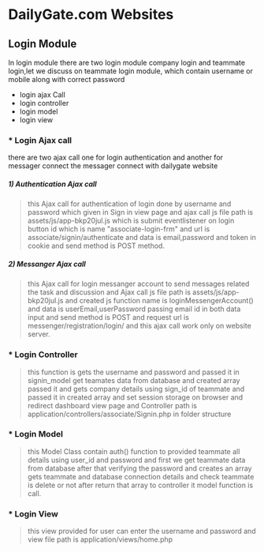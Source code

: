 # DailyGate.com Websites


## Login Module


In login module there are two login module company login and teammate login,let we discuss on teammate login module, which contain 
username or mobile along with correct password
    
 * login ajax Call
 * login controller
 * login model
 * login view
    
  ### * Login Ajax call
  there are two ajax call one for login authentication and another for messager connect the messager connect with dailygate website 
  
  ##### 1) Authentication Ajax call
  >this Ajax call for authentication of login done by username and password which given in Sign in view page and ajax call js file path is assets/js/app-bkp20jul.js
  which is submit eventlistener on login button id which is name "associate-login-frm"  and url is associate/signin/authenticate and data is email,password and token in             cookie and send method is POST method.
            
  ##### 2) Messanger Ajax call
  >this Ajax call for login messanger account to send messages related the task and discussion and Ajax call js file path is assets/js/app-bkp20jul.js and created js                 function name is loginMessengerAccount() and data is userEmail,userPassword passing email id in both data input and send method is POST and request url is                         messenger/registration/login/ and this ajax call work only on website server. 
           
  ### * Login Controller
  
  >this function is gets the username and password and passed it in signin_model get teamates data from database and created array passed it and gets company details using sign_id of teammate and passed it in created array and set session storage on browser and redirect dashboard view page and Controller path is application/controllers/associate/Signin.php in folder structure
  
  ### * Login Model
  >this Model Class contain auth() function to provided teammate all details using user_id and password and first we get teammate data from database after that verifying the password  and creates an array gets teammate and database connection details and check teammate is delete or not after return that array to controller it model function is call.  
  ### * Login View
  >this view provided  for user can enter the username and password and view file path is application/views/home.php
